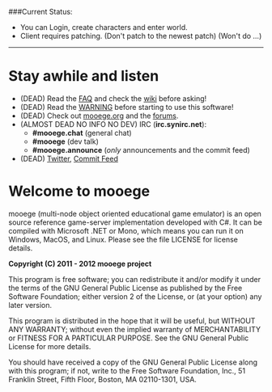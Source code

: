 ###Current Status:
* You can Login, create characters and enter world.
* Client requires patching. (Don't patch to the newest patch) (Won't do ...)

***

# Stay awhile and listen

* (DEAD) Read the [FAQ](http://wiki.mooege.org/FAQ) and check the [wiki](http://wiki.mooege.org/) before asking!
* (DEAD) Read the [WARNING](https://github.com/mooege/mooege/blob/master/WARNING) before starting to use this software!
* (DEAD) Check out [mooege.org](http://www.mooege.org) and the [forums](http://www.mooege.org/index).
* (ALMOST DEAD NO INFO NO DEV) IRC (**irc.synirc.net**):
  - **#mooege.chat** (general chat)
  - **#mooege** (dev talk)
  - **#mooege.announce** (_only_ announcements and the commit feed)
* (DEAD) [Twitter](http://twitter.com/#!/mooege), [Commit Feed](http://twitter.com/#!/mooegelog)

# Welcome to mooege

mooege (multi-node object oriented educational game emulator) is an open source reference game-server implementation
developed with C#. It can be compiled with Microsoft .NET or Mono, which means you can run it on Windows, MacOS, 
and Linux. Please see the file LICENSE for license details.

**Copyright (C) 2011 - 2012 mooege project**

This program is free software; you can redistribute it and/or
modify it under the terms of the GNU General Public License
as published by the Free Software Foundation; either version 2
of the License, or (at your option) any later version.

This program is distributed in the hope that it will be useful,
but WITHOUT ANY WARRANTY; without even the implied warranty of
MERCHANTABILITY or FITNESS FOR A PARTICULAR PURPOSE.  See the
GNU General Public License for more details.

You should have received a copy of the GNU General Public License
along with this program; if not, write to the Free Software
Foundation, Inc., 51 Franklin Street, Fifth Floor, Boston, MA  02110-1301, USA.

